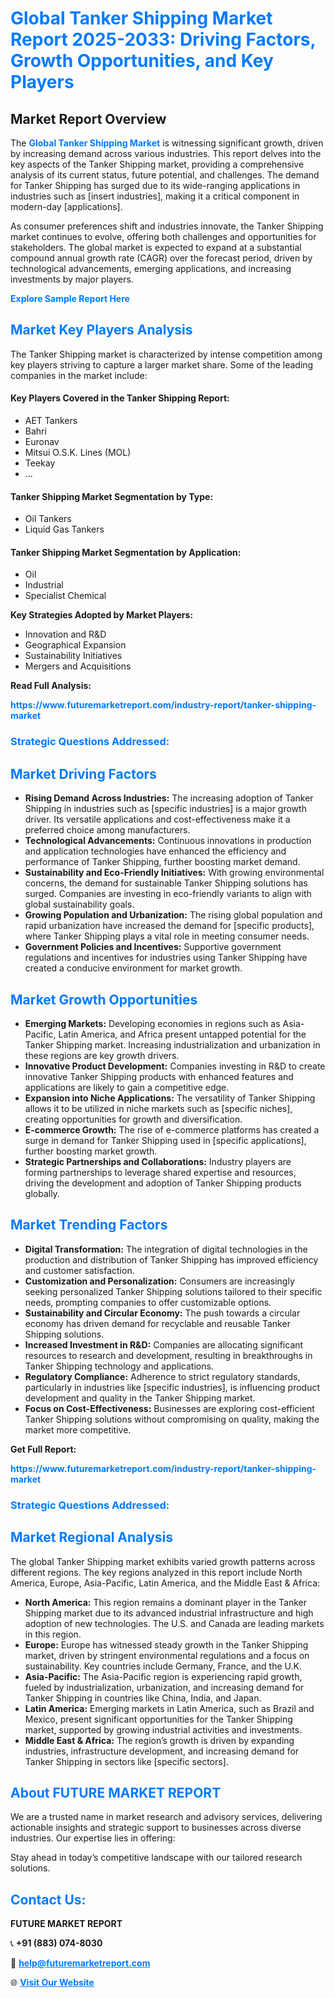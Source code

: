 <h1 style="color: #007BFF;">Global Tanker Shipping Market Report 2025-2033: Driving Factors, Growth Opportunities, and Key Players</h1>

<section id="overview">
<h2>Market Report Overview</h2>
<p>The <a href="https://www.futuremarketreport.com/industry-report/tanker-shipping-market" style="color: #007BFF; text-decoration: none;"><strong>Global Tanker Shipping Market</strong></a> is witnessing significant growth, driven by increasing demand across various industries. This report delves into the key aspects of the Tanker Shipping market, providing a comprehensive analysis of its current status, future potential, and challenges. The demand for Tanker Shipping has surged due to its wide-ranging applications in industries such as [insert industries], making it a critical component in modern-day [applications].</p>
<p>As consumer preferences shift and industries innovate, the Tanker Shipping market continues to evolve, offering both challenges and opportunities for stakeholders. The global market is expected to expand at a substantial compound annual growth rate (CAGR) over the forecast period, driven by technological advancements, emerging applications, and increasing investments by major players.</p>
</section>

<section id="overview">
<p><a href="https://www.futuremarketreport.com/request-sample/reportId=108211" style="color: #007BFF; text-decoration: none;"><strong>Explore Sample Report Here</strong></a></p>
</section>

<section id="key-players">
<h2 style="color: #007BFF;">Market Key Players Analysis</h2>
<p>The Tanker Shipping market is characterized by intense competition among key players striving to capture a larger market share. Some of the leading companies in the market include:</p>
<h4>Key Players Covered in the Tanker Shipping Report:</h4>
<ul><li>AET Tankers</li><li>Bahri</li><li>Euronav</li><li>Mitsui O.S.K. Lines (MOL)</li><li>Teekay</li><li>...</li></ul>
<h4>Tanker Shipping Market Segmentation by Type:</h4>
<ul><li>Oil Tankers</li><li>Liquid Gas Tankers</li></ul>

<h4>Tanker Shipping Market Segmentation by Application:</h4>
<ul><li>Oil</li><li>Industrial</li><li>Specialist Chemical</li></ul>
<p><strong>Key Strategies Adopted by Market Players:</strong></p>
<ul>
<li>Innovation and R&D</li>
<li>Geographical Expansion</li>
<li>Sustainability Initiatives</li>
<li>Mergers and Acquisitions</li>
</ul>
</section>

<section>
<p><strong>Read Full Analysis: </strong></p><a href="https://www.futuremarketreport.com/industry-report/tanker-shipping-market" style="color: #007BFF; text-decoration: none;"><strong>https://www.futuremarketreport.com/industry-report/tanker-shipping-market</strong></a>
<h3 style="color: #007BFF;">Strategic Questions Addressed:</h3>
</section>

<section id="driving-factors">
<h2 style="color: #007BFF;">Market Driving Factors</h2>
<ul>
<li><strong>Rising Demand Across Industries:</strong> The increasing adoption of Tanker Shipping in industries such as [specific industries] is a major growth driver. Its versatile applications and cost-effectiveness make it a preferred choice among manufacturers.</li>
<li><strong>Technological Advancements:</strong> Continuous innovations in production and application technologies have enhanced the efficiency and performance of Tanker Shipping, further boosting market demand.</li>
<li><strong>Sustainability and Eco-Friendly Initiatives:</strong> With growing environmental concerns, the demand for sustainable Tanker Shipping solutions has surged. Companies are investing in eco-friendly variants to align with global sustainability goals.</li>
<li><strong>Growing Population and Urbanization:</strong> The rising global population and rapid urbanization have increased the demand for [specific products], where Tanker Shipping plays a vital role in meeting consumer needs.</li>
<li><strong>Government Policies and Incentives:</strong> Supportive government regulations and incentives for industries using Tanker Shipping have created a conducive environment for market growth.</li>
</ul>
</section>

<section id="growth-opportunities">
<h2 style="color: #007BFF;">Market Growth Opportunities</h2>
<ul>
<li><strong>Emerging Markets:</strong> Developing economies in regions such as Asia-Pacific, Latin America, and Africa present untapped potential for the Tanker Shipping market. Increasing industrialization and urbanization in these regions are key growth drivers.</li>
<li><strong>Innovative Product Development:</strong> Companies investing in R&D to create innovative Tanker Shipping products with enhanced features and applications are likely to gain a competitive edge.</li>
<li><strong>Expansion into Niche Applications:</strong> The versatility of Tanker Shipping allows it to be utilized in niche markets such as [specific niches], creating opportunities for growth and diversification.</li>
<li><strong>E-commerce Growth:</strong> The rise of e-commerce platforms has created a surge in demand for Tanker Shipping used in [specific applications], further boosting market growth.</li>
<li><strong>Strategic Partnerships and Collaborations:</strong> Industry players are forming partnerships to leverage shared expertise and resources, driving the development and adoption of Tanker Shipping products globally.</li>
</ul>
</section>

<section id="trending-factors">
<h2 style="color: #007BFF;">Market Trending Factors</h2>
<ul>
<li><strong>Digital Transformation:</strong> The integration of digital technologies in the production and distribution of Tanker Shipping has improved efficiency and customer satisfaction.</li>
<li><strong>Customization and Personalization:</strong> Consumers are increasingly seeking personalized Tanker Shipping solutions tailored to their specific needs, prompting companies to offer customizable options.</li>
<li><strong>Sustainability and Circular Economy:</strong> The push towards a circular economy has driven demand for recyclable and reusable Tanker Shipping solutions.</li>
<li><strong>Increased Investment in R&D:</strong> Companies are allocating significant resources to research and development, resulting in breakthroughs in Tanker Shipping technology and applications.</li>
<li><strong>Regulatory Compliance:</strong> Adherence to strict regulatory standards, particularly in industries like [specific industries], is influencing product development and quality in the Tanker Shipping market.</li>
<li><strong>Focus on Cost-Effectiveness:</strong> Businesses are exploring cost-efficient Tanker Shipping solutions without compromising on quality, making the market more competitive.</li>
</ul>
</section>

<section>
<p><strong>Get Full Report: </strong></p><a href="https://www.futuremarketreport.com/industry-report/tanker-shipping-market" style="color: #007BFF; text-decoration: none;"><strong>https://www.futuremarketreport.com/industry-report/tanker-shipping-market</strong></a>
<h3 style="color: #007BFF;">Strategic Questions Addressed:</h3>
</section>


<section id="regional-analysis">
<h2 style="color: #007BFF;">Market Regional Analysis</h2>
<p>The global Tanker Shipping market exhibits varied growth patterns across different regions. The key regions analyzed in this report include North America, Europe, Asia-Pacific, Latin America, and the Middle East & Africa:</p>
<ul>
<li><strong>North America:</strong> This region remains a dominant player in the Tanker Shipping market due to its advanced industrial infrastructure and high adoption of new technologies. The U.S. and Canada are leading markets in this region.</li>
<li><strong>Europe:</strong> Europe has witnessed steady growth in the Tanker Shipping market, driven by stringent environmental regulations and a focus on sustainability. Key countries include Germany, France, and the U.K.</li>
<li><strong>Asia-Pacific:</strong> The Asia-Pacific region is experiencing rapid growth, fueled by industrialization, urbanization, and increasing demand for Tanker Shipping in countries like China, India, and Japan.</li>
<li><strong>Latin America:</strong> Emerging markets in Latin America, such as Brazil and Mexico, present significant opportunities for the Tanker Shipping market, supported by growing industrial activities and investments.</li>
<li><strong>Middle East & Africa:</strong> The region’s growth is driven by expanding industries, infrastructure development, and increasing demand for Tanker Shipping in sectors like [specific sectors].</li>
</ul>
</section>

<footer>
<h2 style="color: #007BFF;">About FUTURE MARKET REPORT</h2>
<p>We are a trusted name in market research and advisory services, delivering actionable insights and strategic support to businesses across diverse industries. Our expertise lies in offering:</p>

<p>Stay ahead in today’s competitive landscape with our tailored research solutions.</p>

<h2 style="color: #007BFF;">Contact Us:</h2>
<p><strong>FUTURE MARKET REPORT</strong></p>
<p>📞 <strong>+91 (883) 074-8030</strong></p>
<p>📧 <strong><a href="mailto:help@futuremarketreport.com" style="color: #007BFF;">help@futuremarketreport.com</a></strong></p>
<p>🌐 <strong><a href="https://www.futuremarketreport.com/" style="color: #007BFF;">Visit Our Website</a></strong></p>
</footer>